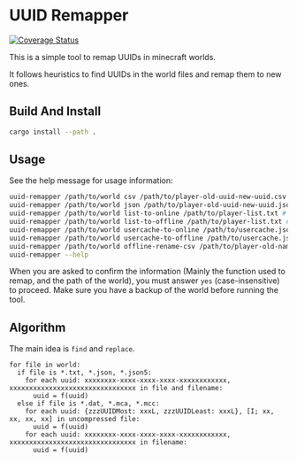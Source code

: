 # UUID Remapper
[![Coverage Status](https://coveralls.io/repos/github/CaveNightingale/uuid-remapper/badge.svg?branch=master)](https://coveralls.io/github/CaveNightingale/uuid-remapper?branch=master)

This is a simple tool to remap UUIDs in minecraft worlds. 

It follows heuristics to find UUIDs in the world files and remap them to new ones.

## Build And Install

```sh
cargo install --path .
```

## Usage

See the help message for usage information:
```sh
uuid-remapper /path/to/world csv /path/to/player-old-uuid-new-uuid.csv
uuid-remapper /path/to/world json /path/to/player-old-uuid-new-uuid.json
uuid-remapper /path/to/world list-to-online /path/to/player-list.txt # This will use the Mojang API to get the new UUIDs
uuid-remapper /path/to/world list-to-offline /path/to/player-list.txt # This will use the Mojang API to get the old UUIDs
uuid-remapper /path/to/world usercache-to-online /path/to/usercache.json # Same as list-to-online, but uses the usercache file in the server directory
uuid-remapper /path/to/world usercache-to-offline /path/to/usercache.json # Same as list-to-offline, but uses the usercache file in the server directory
uuid-remapper /path/to/world offline-rename-csv /path/to/player-old-name-new-name.csv
uuid-remapper --help
```

When you are asked to confirm the information (Mainly the function used to remap, and the path of the world), you must answer `yes` (case-insensitive) to proceed. Make sure you have a backup of the world before running the tool.

## Algorithm

The main idea is `find` and `replace`.

```
for file in world:
  if file is *.txt, *.json, *.json5:
    for each uuid: xxxxxxxx-xxxx-xxxx-xxxx-xxxxxxxxxxxx, xxxxxxxxxxxxxxxxxxxxxxxxxxxxxxxx in file and filename:
      uuid = f(uuid)
  else if file is *.dat, *.mca, *.mcc:
    for each uuid: {zzzUUIDMost: xxxL, zzzUUIDLeast: xxxL}, [I; xx, xx, xx, xx] in uncompressed file:
      uuid = f(uuid)
    for each uuid: xxxxxxxx-xxxx-xxxx-xxxx-xxxxxxxxxxxx, xxxxxxxxxxxxxxxxxxxxxxxxxxxxxxxx in filename:
      uuid = f(uuid)
```